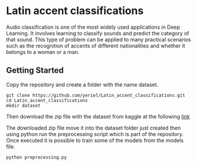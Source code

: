 # Latin accent classifications

Audio classification is one of the most widely used applications in Deep Learning. It involves learning to classify sounds and predict the category of that sound. This type of problem can be applied to many practical scenarios such as the recognition of accents of different nationalities and whether it belongs to a woman or a man.

## Getting Started

Copy the repository and create a folder with the name dataset.

```
git clone https://github.com/yeriel/Latin_accent_classifications.git
cd Latin_accent_classifications
mkdir dataset
```
Then download the zip file with the dataset from kaggle at the following [link](https://www.kaggle.com/competitions/clasificacion-de-acentos-latinos/data)

The downloaded zip file move it into the dataset folder just created then using python run the preprocessing script which is part of the repository. Once executed it is possible to train some of the models from the models file.

```
python preprocessing.py
```